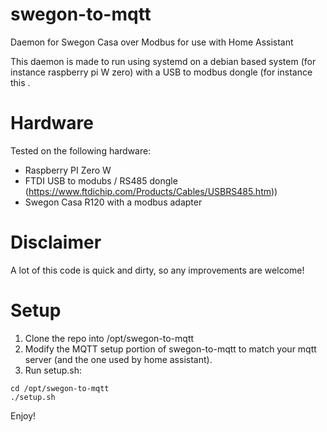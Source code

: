 # swegon-to-mqtt
Daemon for Swegon Casa over Modbus for use with Home Assistant

This daemon is made to run using systemd on a debian based system (for instance raspberry pi W zero) with a USB to modbus dongle (for instance this .

# Hardware
Tested on the following hardware:
- Raspberry PI Zero W
- FTDI USB to modubs / RS485 dongle (https://www.ftdichip.com/Products/Cables/USBRS485.htm))
- Swegon Casa R120 with a modbus adapter

# Disclaimer
A lot of this code is quick and dirty, so any improvements are welcome!

# Setup
1. Clone the repo into /opt/swegon-to-mqtt
2. Modify the MQTT setup portion of swegon-to-mqtt to match your mqtt server (and the one used by home assistant).
3. Run setup.sh:
``` 
cd /opt/swegon-to-mqtt
./setup.sh
```

Enjoy!
